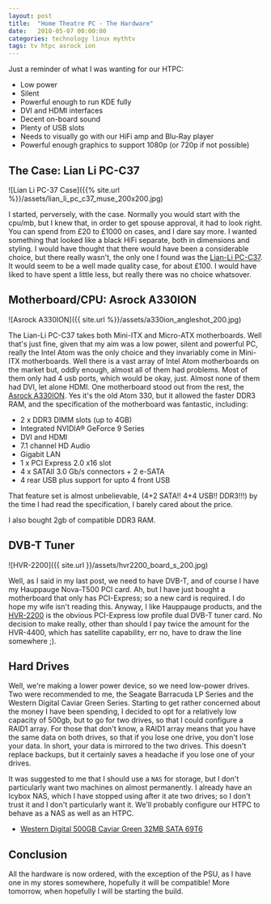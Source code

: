 ```yaml
---
layout: post
title:  "Home Theatre PC - The Hardware"
date:   2010-05-07 00:00:00
categories: technology linux mythtv
tags: tv htpc asrock ion
---
```


Just a reminder of what I was wanting for our HTPC:

   * Low power
   * Silent
   * Powerful enough to run KDE fully
   * DVI and HDMI interfaces
   * Decent on-board sound
   * Plenty of USB slots
   * Needs to visually go with our HiFi amp and Blu-Ray player
   * Powerful enough graphics to support 1080p (or 720p if not possible)


## The Case: Lian Li PC-C37

![Lian Li PC-37 Case]({{% site.url %}}/assets/lian_li_pc_c37_muse_200x200.jpg)

I started, perversely, with the case.  Normally you would start with the cpu/mb, but I knew that, in order to get spouse approval, it had to look right.  You can spend from &#163;20 to &#163;1000 on cases, and I dare say more.  I wanted something that looked like a black HiFi separate, both in dimensions and styling.  I would have thought that there would have been a considerable choice, but there really wasn't, the only one I found was the [Lian-Li PC-C37](http://www.productwiki.com/lian-li-pc-c37-muse/).  It would seem to be a well made quality case, for about &#163;100. I would have liked to have spent a little less, but really there was no choice whatsover.


## Motherboard/CPU: Asrock A330ION

![Asrock A330ION]({{ site.url %}}/assets/a330ion_angleshot_200.jpg)

The Lian-Li PC-C37 takes both Mini-ITX and Micro-ATX motherboards.  Well that's just fine, given that my aim was a low power, silent and powerful PC, really the Intel Atom was the only choice and they invariably come in Mini-ITX motherboards.  Well there is a vast array of Intel Atom motherboards on the market but, oddly enough, almost all of them had problems.  Most of them only had 4 usb ports, which would be okay, just.  Almost none of them had DVI, let alone HDMI.  One motherboard stood out from the rest, the [Asrock A330ION](http://www.legitreviews.com/article/1213/1/).  Yes it's the old Atom 330, but it allowed the faster DDR3 RAM, and the specification of the motherboard was fantastic, including:

   * 2 x DDR3 DIMM slots (up to 4GB)
   * Integrated NVIDIA® GeForce 9 Series
   * DVI and HDMI
   * 7.1 channel HD Audio
   * Gigabit LAN
   * 1 x PCI Express 2.0 x16 slot
   * 4 x SATAII 3.0 Gb/s connectors + 2 e-SATA
   * 4 rear USB plus support for upto 4 front USB

That feature set is almost unbelievable, (4+2 SATA!! 4+4 USB!! DDR3!!!) by the time I had read the specification, I barely cared about the price.

I also bought 2gb of compatible DDR3 RAM.

## DVB-T Tuner

![HVR-2200]({{ site.url }}/assets/hvr2200_board_s_200.jpg)

Well, as I said in my last post, we need to have DVB-T, and of course I have my Hauppauge Nova-T500 PCI card.  Ah, but I have just bought a motherboard that only has PCI-Express; so a new card is required.  I do hope my wife isn't reading this.  Anyway, I like Hauppauge products, and the [HVR-2200](http://www.hauppauge.co.uk/site/products/data_hvr2200mc.html) is the obvious PCI-Express low profile dual DVB-T tuner card.  No decision to make really, other than should I pay twice the amount for the HVR-4400, which has satellite capability, err no, have to draw the line somewhere ;).

## Hard Drives

Well, we're making a lower power device, so we need low-power drives.  Two were recommended to me, the Seagate Barracuda LP Series and the Western Digital Caviar Green Series.  Starting to get rather concerned about the money I have been spending, I decided to opt for a relatively low capacity of 500gb, but to go for two drives, so that I could configure a RAID1 array.  For those that don't know, a RAID1 array means that you have the same data on both drives, so that if you lose one drive, you don't lose your data.  In short, your data is mirrored to the two drives.  This doesn't replace backups, but it certainly saves a headache if you lose one of your drives.

It was suggested to me that I should use a `NAS` for storage, but I don't particularly want two machines on almost permanently.  I already have an Icybox NAS, which I have stopped using after it ate two drives; so I don't trust it and I don't particularly want it.  We'll probably configure our HTPC to behave as a NAS as well as an HTPC.

   * [Western Digital 500GB Caviar Green 32MB SATA 69T6](http://www.dabs.com/products/western-digital-500gb-caviar-green-32mb-sata-69T6.html)

## Conclusion

All the hardware is now ordered, with the exception of the PSU, as I have one in my stores somewhere, hopefully it will be compatible!  More tomorrow, when hopefully I will be starting the build.

